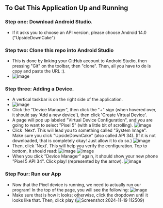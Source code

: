 ## To Get This Application Up and Running

### Step one: Download Android Studio.
  - If it asks you to choose an API version, please choose Android 14.0 ("UpsideDownCake")
### Step two: Clone this repo into Android Studio
  - This is done by linking your GitHub account to Android Studio, then pressing "Git" on the toolbar, then "clone". Then, all you have to do is copy and paste the URL :).
  - ![image](https://github.com/user-attachments/assets/72c9fdbf-362d-49fd-b97a-808b3e6bb1be)

### Step three: Adding a Device.
  - A vertical taskbar is on the right side of the application.
  - ![image](https://github.com/user-attachments/assets/914a8dc9-aaf4-4881-a2e1-cef9eae9fee0)
  - Click the "Device Manager", then click the "+" sign (when hovered over, it should say 'Add a new device'), then click 'Create Virtual Device'.
  - A page will pop up labeled "Virtual Device Configuration", and you are going to want to select "Pixel 5" (with a little bit of scrolling). ![image](https://github.com/user-attachments/assets/92c505fc-021f-4768-9966-4411a1b1becb)
  - Click 'Next'. This will lead you to something called "System Image". Make sure you click "UpsideDownCake" (also called API 34). (If it is not downloaded, that is completely okay! Just allow it to do so.) ![image](https://github.com/user-attachments/assets/144b510d-84e5-4382-affb-8d7a60ee3d2b)
  - Then, click 'Next'. This will help you verify the configuration. Top to bottom, it should read: ![image](https://github.com/user-attachments/assets/6d6215fa-35b9-4d45-826a-33f13d0ed06e) ![image](https://github.com/user-attachments/assets/28434c19-1aa7-4647-950a-68649927420c)
  - When you click "Device Manager" again, it should show your new phone "Pixel 5 API 34". Click play! (represented by the arrow). ![image](https://github.com/user-attachments/assets/ead367de-7a01-4bac-9ac3-1997449cf37c)

### Step Four: Run our App
- Now that the Pixel device is running, we need to actually run our program! In the top of the page, you will see the following: ![image](https://github.com/user-attachments/assets/9e8730c7-8917-499a-930d-d60a1fff3807)
- Make sure that is how it looks; otherwise, click the dropdown until it looks like that. Then, click play (![Screenshot 2024-11-19 112509](https://github.com/user-attachments/assets/15ff9442-5e2b-4aee-bfbb-268de2a30330))

